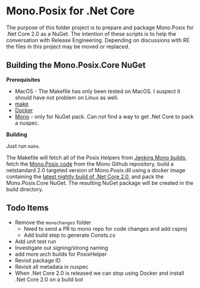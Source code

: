 Mono.Posix for .Net Core
========================

The purpose of this folder project is to prepare and package Mono.Posix for 
.Net Core 2.0 as a NuGet.  The intention of these scripts is to help the 
conversation with Release Engineering.  Depending on discussions with RE the files
in this project may be moved or replaced.  

Building the Mono.Posix.Core NuGet
----------------------------------

**Prerequisites**

- MacOS - The Makefile has only been tested on MacOS.  I suspect it should have not problem on Linux as well.
- [make][1]
- [Docker][2]
- [Mono][3] - only for NuGet pack.  Can not find a way to get .Net Core to pack a nuspec.

**Building**

Just run `make`.

The Makefile will fetch all of the Posix Helpers from [Jenkins Mono builds,][4] fetch the [Mono.Posix code][5] from the Mono Github repository, build a netstandard 2.0 targeted version of Mono.Posix.dll using a docker image containing the [latest nightly build of .Net Core 2.0,][6] and pack the Mono.Posix.Core NuGet.  The resulting NuGet package will be created in the build directory.

Todo Items
-----------------------

 - Remove the `monochanges` folder
   - Need to send a PR to mono repo for code changes and add csproj
   - Add build step to generate Consts.cs
 - Add unit test run
 - Investigate out signing/strong naming
 - add more arch builds for PosixHelper
 - Revisit package ID
 - Revisit all metadata in nuspec
 - When .Net Core 2.0 is released we can stop using Docker and install .Net Core 2.0 on a build bot

[1]: http://stackoverflow.com/a/10265766
[2]: https://www.docker.com/
[3]: http://www.mono-project.com/download/#download-mac
[4]: https://jenkins.mono-project.com/view/All/job/ng-extract-libmonoposixhelper/
[5]: https://github.com/mono/mono/tree/master/mcs/class/Mono.Posix
[6]: https://hub.docker.com/r/microsoft/dotnet-nightly/